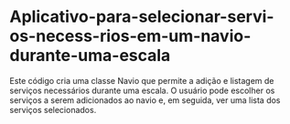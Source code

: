 # Aplicativo-para-selecionar-servi-os-necess-rios-em-um-navio-durante-uma-escala
Este código cria uma classe Navio que permite a adição e listagem de serviços necessários durante uma escala. O usuário pode escolher os serviços a serem adicionados ao navio e, em seguida, ver uma lista dos serviços selecionados.
